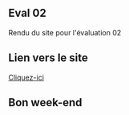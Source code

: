 ## Eval 02
Rendu du site pour l'évaluation 02


## Lien vers le site
[Cliquez-ici](https://fabiendev.go.yj.fr/Evaluation_02/)

## Bon week-end